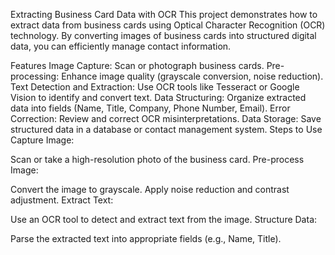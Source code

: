 Extracting Business Card Data with OCR
This project demonstrates how to extract data from business cards using Optical Character Recognition (OCR) technology. By converting images of business cards into structured digital data, you can efficiently manage contact information.

Features
Image Capture: Scan or photograph business cards.
Pre-processing: Enhance image quality (grayscale conversion, noise reduction).
Text Detection and Extraction: Use OCR tools like Tesseract or Google Vision to identify and convert text.
Data Structuring: Organize extracted data into fields (Name, Title, Company, Phone Number, Email).
Error Correction: Review and correct OCR misinterpretations.
Data Storage: Save structured data in a database or contact management system.
Steps to Use
Capture Image:

Scan or take a high-resolution photo of the business card.
Pre-process Image:

Convert the image to grayscale.
Apply noise reduction and contrast adjustment.
Extract Text:

Use an OCR tool to detect and extract text from the image.
Structure Data:

Parse the extracted text into appropriate fields (e.g., Name, Title).
